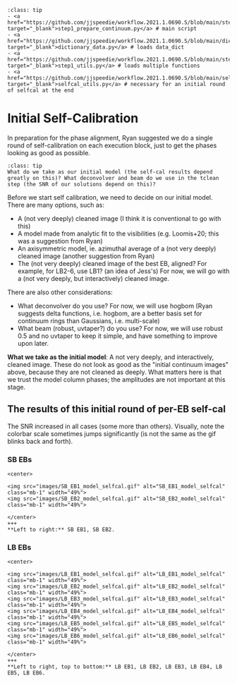 `````{admonition} Scripts for **Step 1 - Prepare the continuum**:
:class: tip
- <a href="https://github.com/jjspeedie/workflow.2021.1.0690.S/blob/main/step1_prepare_continuum.py" target="_blank">step1_prepare_continuum.py</a> # main script
- <a href="https://github.com/jjspeedie/workflow.2021.1.0690.S/blob/main/dictionary_data.py" target="_blank">dictionary_data.py</a> # loads data_dict
- <a href="https://github.com/jjspeedie/workflow.2021.1.0690.S/blob/main/step1_utils.py" target="_blank">step1_utils.py</a> # loads multiple functions
- <a href="https://github.com/jjspeedie/workflow.2021.1.0690.S/blob/main/selfcal_utils.py" target="_blank">selfcal_utils.py</a> # necessary for an initial round of selfcal at the end
`````

# Initial Self-Calibration

In preparation for the phase alignment, Ryan suggested we do a single round of self-calibration on each execution block, just to get the phases looking as good as possible.

`````{admonition} Something to do differently...
:class: tip
What do we take as our initial model (the self-cal results depend greatly on this)? What deconvolver and beam do we use in the tclean step (the SNR of our solutions depend on this)?
`````

Before we start self calibration, we need to decide on our initial model. There are many options, such as:
* A (not very deeply) cleaned image (I think it is conventional to go with this)
* A model made from analytic fit to the visibilities (e.g. Loomis+20; this was a suggestion from Ryan)
* An axisymmetric model, ie. azimuthal average of a (not very deeply) cleaned image (another suggestion from Ryan)
* The (not very deeply) cleaned image of the best EB, aligned? For example, for LB2-6, use LB1? (an idea of Jess's)
For now, we will go with a (not very deeply, but interactively) cleaned image.

There are also other considerations:
* What deconvolver do you use? For now, we will use hogbom (Ryan suggests delta functions, i.e. hogbom, are a better basis set for continuum rings than Gaussians, i.e. multi-scale)
* What beam (robust, uvtaper?) do you use? For now, we will use robust 0.5 and no uvtaper to keep it simple, and have something to improve upon later.

**What we take as the initial model**: A not very deeply, and interactively, cleaned image. These do not look as good as the "initial continuum images" above, because they are not cleaned as deeply. What matters here is that we trust the model column phases; the amplitudes are not important at this stage.

## The results of this initial round of per-EB self-cal

The SNR increased in all cases (some more than others). Visually, note the colorbar scale sometimes jumps significantly (is not the same as the gif blinks back and forth).

### SB EBs

````{card}
<center>

<img src="images/SB_EB1_model_selfcal.gif" alt="SB_EB1_model_selfcal" class="mb-1" width="49%">
<img src="images/SB_EB2_model_selfcal.gif" alt="SB_EB2_model_selfcal" class="mb-1" width="49%">

</center>
+++
**Left to right:** SB EB1, SB EB2.
````

### LB EBs

````{card}
<center>

<img src="images/LB_EB1_model_selfcal.gif" alt="LB_EB1_model_selfcal" class="mb-1" width="49%">
<img src="images/LB_EB2_model_selfcal.gif" alt="LB_EB2_model_selfcal" class="mb-1" width="49%">
<img src="images/LB_EB3_model_selfcal.gif" alt="LB_EB3_model_selfcal" class="mb-1" width="49%">
<img src="images/LB_EB4_model_selfcal.gif" alt="LB_EB4_model_selfcal" class="mb-1" width="49%">
<img src="images/LB_EB5_model_selfcal.gif" alt="LB_EB5_model_selfcal" class="mb-1" width="49%">
<img src="images/LB_EB6_model_selfcal.gif" alt="LB_EB6_model_selfcal" class="mb-1" width="49%">

</center>
+++
**Left to right, top to bottom:** LB EB1, LB EB2, LB EB3, LB EB4, LB EB5, LB EB6.
````
